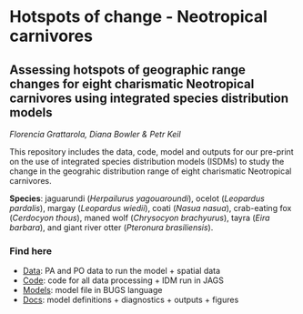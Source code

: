 # Hotspots of change - Neotropical carnivores

## Assessing hotspots of geographic range changes for eight charismatic Neotropical carnivores using integrated species distribution models

*Florencia Grattarola, Diana Bowler & Petr Keil*

This repository includes the data, code, model and outputs for our pre-print on the use of integrated species distribution models (ISDMs) to study the change in the geograhic distribution range of eight charismatic Neotropical carnivores.

**Species**: jaguarundi (*Herpailurus yagouaroundi*), ocelot (*Leopardus pardalis*), margay (*Leopardus wiedii*), coati (*Nasua nasua*), crab-eating fox (*Cerdocyon thous*), maned wolf (*Chrysocyon brachyurus*), tayra (*Eira barbara*), and giant river otter (*Pteronura brasiliensis*).  

### Find here

  - [Data](/data): PA and PO data to run the model + spatial data  
  - [Code](/code): code for all data processing + IDM run in JAGS   
  - [Models](/model): model file in BUGS language  
  - [Docs](/docs): model definitions + diagnostics + outputs + figures 
